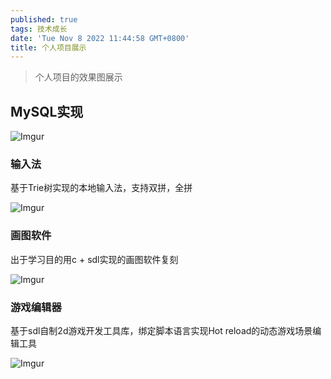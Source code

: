 ```yaml
---
published: true
tags: 技术成长
date: 'Tue Nov 8 2022 11:44:58 GMT+0800'
title: 个人项目展示
---
```

> 个人项目的效果图展示

## MySQL实现
 
![Imgur](https://i.imgur.com/2i8t1i9.gif)

 ### 输入法
 
 基于Trie树实现的本地输入法，支持双拼，全拼
 
![Imgur](https://i.imgur.com/5B6dpmC.gif)

 
 ### 画图软件
 
 出于学习目的用c + sdl实现的画图软件复刻
 
 ![Imgur](https://i.imgur.com/1s0WBAb.gif)
 
 ### 游戏编辑器
 
 基于sdl自制2d游戏开发工具库，绑定脚本语言实现Hot reload的动态游戏场景编辑工具
 
 ![Imgur](https://i.imgur.com/LbG6wr0.gif)
